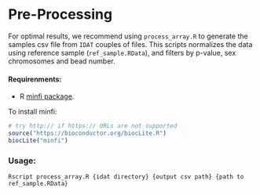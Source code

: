 # Pre-Processing

For optimal results, we recommend using `process_array.R` to generate the samples csv file from `IDAT` couples of files.
This scripts normalizes the data using reference sample (`ref_sample.RData`), and filters by p-value, sex chromosomes and bead number.

#### Requirenments:
- R [minfi package](https://bioconductor.org/packages/release/bioc/html/minfi.html).

To install minfi:

```R
# try http:// if https:// URLs are not supported
source("https://bioconductor.org/biocLite.R")
biocLite("minfi")
```

### Usage:
```
Rscript process_array.R {idat directory} {output csv path} {path to ref_sample.RData}
```

